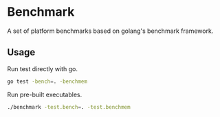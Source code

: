 # Benchmark

A set of platform benchmarks based on golang's benchmark framework.

## Usage

Run test directly with go.

```bash
go test -bench=. -benchmem
```

Run pre-built executables.

```bash
./benchmark -test.bench=. -test.benchmem
```